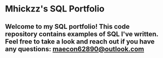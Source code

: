 # Mhickzz's SQL Portfolio

## Welcome to my SQL portfolio! This code repository contains examples of SQL I've written. Feel free to take a look and reach out if you have any questions: maecon62890@outlook.com
